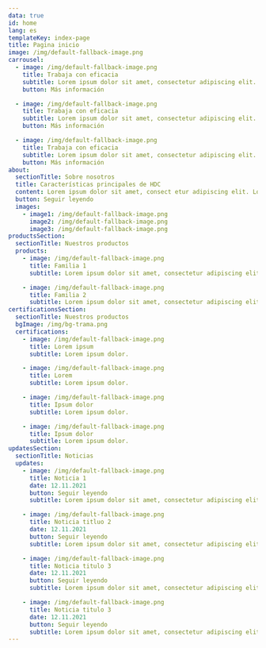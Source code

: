 ```yaml
---
data: true
id: home
lang: es
templateKey: index-page
title: Pagina inicio
image: /img/default-fallback-image.png
carrousel:
  - image: /img/default-fallback-image.png
    title: Trabaja con eficacia
    subtitle: Lorem ipsum dolor sit amet, consectetur adipiscing elit.
    button: Más información

  - image: /img/default-fallback-image.png
    title: Trabaja con eficacia
    subtitle: Lorem ipsum dolor sit amet, consectetur adipiscing elit.
    button: Más información

  - image: /img/default-fallback-image.png
    title: Trabaja con eficacia
    subtitle: Lorem ipsum dolor sit amet, consectetur adipiscing elit.
    button: Más información
about:
  sectionTitle: Sobre nosotros
  title: Características principales de HDC
  content: Lorem ipsum dolor sit amet, consect etur adipiscing elit. Lorem ipsum dolor sit am et, consectetur adipiscing elit. Lorem ip sum dolor sit a met, consectetur adipisci ng elit.
  button: Seguir leyendo
  images:
    - image1: /img/default-fallback-image.png
      image2: /img/default-fallback-image.png
      image3: /img/default-fallback-image.png
productsSection:
  sectionTitle: Nuestros productos
  products:
    - image: /img/default-fallback-image.png
      title: Familia 1
      subtitle: Lorem ipsum dolor sit amet, consectetur adipiscing elit.

    - image: /img/default-fallback-image.png
      title: Familia 2
      subtitle: Lorem ipsum dolor sit amet, consectetur adipiscing elit.
certificationsSection:
  sectionTitle: Nuestros productos
  bgImage: /img/bg-trama.png
  certifications:
    - image: /img/default-fallback-image.png
      title: Lorem ipsum
      subtitle: Lorem ipsum dolor.

    - image: /img/default-fallback-image.png
      title: Lorem
      subtitle: Lorem ipsum dolor.

    - image: /img/default-fallback-image.png
      title: Ipsum dolor
      subtitle: Lorem ipsum dolor.

    - image: /img/default-fallback-image.png
      title: Ipsum dolor
      subtitle: Lorem ipsum dolor.
updatesSection:
  sectionTitle: Noticias
  updates:
    - image: /img/default-fallback-image.png
      title: Noticia 1
      date: 12.11.2021
      button: Seguir leyendo
      subtitle: Lorem ipsum dolor sit amet, consectetur adipiscing elit

    - image: /img/default-fallback-image.png
      title: Noticia titluo 2
      date: 12.11.2021
      button: Seguir leyendo
      subtitle: Lorem ipsum dolor sit amet, consectetur adipiscing elit

    - image: /img/default-fallback-image.png
      title: Noticia titulo 3
      date: 12.11.2021
      button: Seguir leyendo
      subtitle: Lorem ipsum dolor sit amet, consectetur adipiscing elit

    - image: /img/default-fallback-image.png
      title: Noticia titulo 3
      date: 12.11.2021
      button: Seguir leyendo
      subtitle: Lorem ipsum dolor sit amet, consectetur adipiscing elit
---
```

